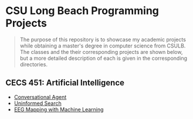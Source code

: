 # CSU Long Beach Programming Projects
> The purpose of this repository is to showcase my academic projects while obtaining a master's degree in computer science from CSULB. The classes and the their corresponding projects are shown below, but a more detailed description of each is given in the corresponding directories.

## CECS 451: Artificial Intelligence
* [Conversational Agent](CECS451_ArtificialIntelligence/Project1_ConversationalAgent/)
* [Uninformed Search](CECS451_ArtificialIntelligence/Project2_UninformedSearch/)
* [EEG Mapping with Machine Learning](https://github.com/Vardominator/BCI-EEGMapping)
